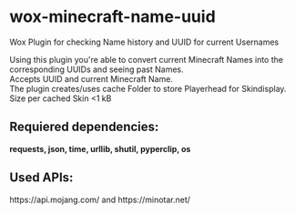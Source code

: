 # wox-minecraft-name-uuid
Wox Plugin for checking Name history and UUID for current Usernames

Using this plugin you're able to convert current Minecraft Names into the corresponding UUIDs and seeing past Names.<br/>
Accepts UUID and current Minecraft Name.<br/>
The plugin creates/uses cache Folder to store Playerhead for Skindisplay. Size per cached Skin <1 kB

<h2>Requiered dependencies:</h2>
<b>requests, json, time, urllib, shutil, pyperclip, os</b>
<h2>Used APIs:</h2> 
https://api.mojang.com/ and https://minotar.net/
